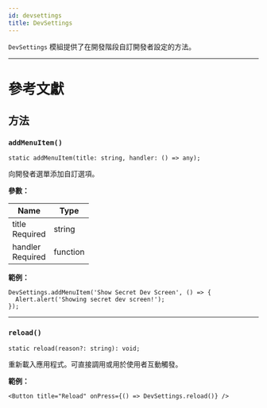 ```yaml
---
id: devsettings
title: DevSettings
---
```


`DevSettings` 模組提供了在開發階段自訂開發者設定的方法。

---

# 參考文獻

## 方法

### `addMenuItem()`

```tsx
static addMenuItem(title: string, handler: () => any);
```

向開發者選單添加自訂選項。

**參數：**

| Name                                                         | Type     |
| ------------------------------------------------------------ | -------- |
| title <div className="label basic required">Required</div>   | string   |
| handler <div className="label basic required">Required</div> | function |

**範例：**

```tsx
DevSettings.addMenuItem('Show Secret Dev Screen', () => {
  Alert.alert('Showing secret dev screen!');
});
```

---

### `reload()`

```tsx
static reload(reason?: string): void;
```

重新載入應用程式。可直接調用或用於使用者互動觸發。

**範例：**

```tsx
<Button title="Reload" onPress={() => DevSettings.reload()} />
```